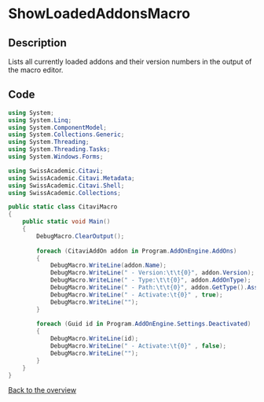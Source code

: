 # ShowLoadedAddonsMacro

## Description

Lists all currently loaded addons and their version numbers in the output of the macro editor.

## Code

```csharp
using System;
using System.Linq;
using System.ComponentModel;
using System.Collections.Generic;
using System.Threading;
using System.Threading.Tasks;
using System.Windows.Forms;

using SwissAcademic.Citavi;
using SwissAcademic.Citavi.Metadata;
using SwissAcademic.Citavi.Shell;
using SwissAcademic.Collections;

public static class CitaviMacro
{
    public static void Main()
    {
		DebugMacro.ClearOutput();
		
        foreach (CitaviAddOn addon in Program.AddOnEngine.AddOns)
        {
            DebugMacro.WriteLine(addon.Name);
			DebugMacro.WriteLine(" - Version:\t\t{0}", addon.Version);
			DebugMacro.WriteLine(" - Type:\t\t{0}", addon.AddOnType);
			DebugMacro.WriteLine(" - Path:\t\t{0}", addon.GetType().Assembly.Location);
			DebugMacro.WriteLine(" - Activate:\t{0}" , true);
			DebugMacro.WriteLine("");
        }
		
		foreach (Guid id in Program.AddOnEngine.Settings.Deactivated)
		{
			DebugMacro.WriteLine(id);
			DebugMacro.WriteLine(" - Activate:\t{0}" , false);
			DebugMacro.WriteLine("");
		}
    }
}
```

[Back to the overview](/../../)

